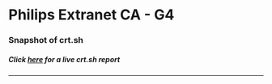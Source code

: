 # Philips Extranet CA - G4
### Snapshot of crt.sh
##### Click [here](https://crt.sh/?q=E20AFEA72530C529D4046852144A267337221C5BE303528C07EF640BCAD6F091) for a live crt.sh report

---
